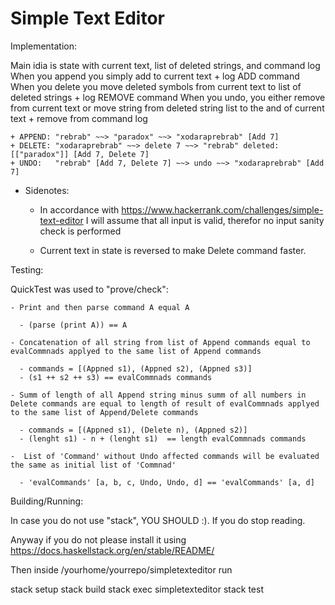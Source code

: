 Simple Text Editor
==================


Implementation:
  
  Main idia is state with current text, list of deleted strings, and command log
  When you append you simply add to current text + log ADD command
  When you delete you move deleted symbols from current text to list of deleted strings + log REMOVE command
  When you undo, you either remove from current text or move string from deleted string list to the and of current text + remove from command log

    + APPEND: "rebrab" ~~> "paradox" ~~> "xodaraprebrab" [Add 7]
    + DELETE: "xodaraprebrab" ~~> delete 7 ~~> "rebrab" deleted:[["paradox"]] [Add 7, Delete 7]
    + UNDO:   "rebrab" [Add 7, Delete 7] ~~> undo ~~> "xodaraprebrab" [Add 7] 

  - Sidenotes:
  
    - In accordance with https://www.hackerrank.com/challenges/simple-text-editor I will assume that all input is valid, therefor no input sanity check is performed

    - Current text in state is reversed to make Delete command faster. 

Testing:

  QuickTest was used to "prove/check":

    - Print and then parse command A equal A  

      - (parse (print A)) == A

    - Concatenation of all string from list of Append commands equal to evalCommnads applyed to the same list of Append commands

      - commands = [(Appned s1), (Appned s2), (Appned s3)] 
      - (s1 ++ s2 ++ s3) == evalCommnads commands

    - Summ of length of all Append string minus summ of all numbers in Delete commands are equal to length of result of evalCommnads applyed to the same list of Append/Delete commands

      - commands = [(Appned s1), (Delete n), (Appned s2)] 
      - (lenght s1) - n + (lenght s1)  == length evalCommnads commands

    -  List of 'Command' without Undo affected commands will be evaluated the same as initial list of 'Commnad'

      - 'evalCommands' [a, b, c, Undo, Undo, d] == 'evalCommands' [a, d]

Building/Running:
  
  In case you do not use "stack", YOU SHOULD :). If you do stop reading.

  Anyway if you do not please install it using https://docs.haskellstack.org/en/stable/README/

  Then inside /yourhome/yourrepo/simpletexteditor run

  stack setup
  stack build
  stack exec simpletexteditor
  stack test
